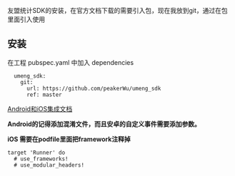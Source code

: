 
友盟统计SDK的安装，在官方文档下载的需要引入包，现在我放到git，通过在包里面引入使用

## 安装

在工程 pubspec.yaml 中加入 dependencies
```
  umeng_sdk:
    git:
      url: https://github.com/peakerWu/umeng_sdk
      ref: master
```


[Android和iOS集成文档](https://developer.umeng.com/docs/119267/detail/174923)

**Android的记得添加混淆文件，而且安卓的自定义事件需要添加参数。**


**iOS 需要在podfile里面把framework注释掉**
```
target 'Runner' do
  # use_frameworks!
  # use_modular_headers!
```
